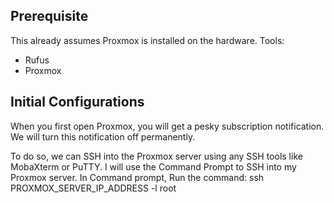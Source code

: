 ## Prerequisite
This already assumes Proxmox is installed on the hardware.
Tools:
- Rufus
- Proxmox

## Initial Configurations
When you first open Proxmox, you will get a pesky subscription notification. We will turn this notification off permanently.

To do so, we can SSH into the Proxmox server using any SSH tools like MobaXterm or PuTTY. I will use the Command Prompt to SSH into my Proxmox server.
In Command prompt, Run the command:
ssh PROXMOX_SERVER_IP_ADDRESS -l root